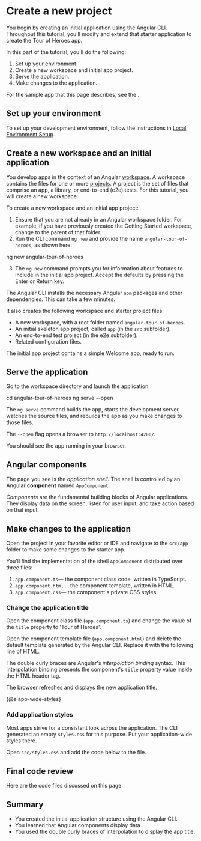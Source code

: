 # Create a new project

You begin by creating an initial application using the Angular CLI. Throughout this tutorial, you’ll modify and extend that starter application to create the Tour of Heroes app.

In this part of the tutorial, you'll do the following:

1. Set up your environment.
2. Create a new workspace and initial app project.
3. Serve the application.
4. Make changes to the application.

<div class="alert is-helpful">

  For the sample app that this page describes, see the <live-example></live-example>.

</div>

## Set up your environment

To set up your development environment, follow the instructions in [Local Environment Setup](guide/setup-local "Setting up for Local Development").


## Create a new workspace and an initial application

You develop apps in the context of an Angular [workspace](guide/glossary#workspace). A workspace contains the files for one or more [projects](guide/glossary#project). A project is the set of files that comprise an app, a library, or end-to-end (e2e) tests. For this tutorial, you will create a new workspace.

To create a new workspace and an initial app project:

  1. Ensure that you are not already in an Angular workspace folder. For example, if you have previously created the Getting Started workspace, change to the parent of that folder.
  2. Run the CLI command `ng new` and provide the name `angular-tour-of-heroes`, as shown here:

  <code-example language="sh" class="code-shell">
     ng new angular-tour-of-heroes
  </code-example>

  3. The `ng new` command prompts you for information about features to include in the initial app project. Accept the defaults by pressing the Enter or Return key.

The Angular CLI installs the necessary Angular `npm` packages and other dependencies. This can take a few minutes.

It also creates the following workspace and starter project files:

  * A new workspace, with a root folder named `angular-tour-of-heroes`.
  * An initial skeleton app project, called `app` (in the `src` subfolder).
  * An end-to-end test project (in the e2e subfolder).
  * Related configuration files.

The initial app project contains a simple Welcome app, ready to run.

## Serve the application

Go to the workspace directory and launch the application.

<code-example language="sh" class="code-shell">
  cd angular-tour-of-heroes
  ng serve --open
</code-example>

<div class="alert is-helpful">

The `ng serve` command builds the app, starts the development server,
watches the source files, and rebuilds the app as you make changes to those files.

The `--open` flag opens a browser to `http://localhost:4200/`.

</div>

You should see the app running in your browser.

## Angular components

The page you see is the _application shell_.
The shell is controlled by an Angular **component** named `AppComponent`.

_Components_ are the fundamental building blocks of Angular applications.
They display data on the screen, listen for user input, and take action based on that input.

## Make changes to the application

Open the project in your favorite editor or IDE and navigate to the `src/app` folder to make some changes to the starter app.

You'll find the implementation of the shell `AppComponent` distributed over three files:

1. `app.component.ts`&mdash; the component class code, written in TypeScript.
1. `app.component.html`&mdash; the component template, written in HTML.
1. `app.component.css`&mdash; the component's private CSS styles.

### Change the application title

Open the component class file (`app.component.ts`) and change the value of the `title` property to 'Tour of Heroes'.

<code-example path="toh-pt0/src/app/app.component.ts" region="set-title" header="app.component.ts (class title property)"></code-example>

Open the component template file (`app.component.html`) and
delete the default template generated by the Angular CLI.
Replace it with the following line of HTML.

<code-example path="toh-pt0/src/app/app.component.html"
  header="app.component.html (template)"></code-example>

The double curly braces are Angular's *interpolation binding* syntax.
This interpolation binding presents the component's `title` property value
inside the HTML header tag.

The browser refreshes and displays the new application title.

{@a app-wide-styles}

### Add application styles

Most apps strive for a consistent look across the application.
The CLI generated an empty `styles.css` for this purpose.
Put your application-wide styles there.

Open `src/styles.css` and add the code below to the file.

<code-example path="toh-pt0/src/styles.1.css" header="src/styles.css (excerpt)">
</code-example>

## Final code review

Here are the code files discussed on this page.

<code-tabs>

  <code-pane header="src/app/app.component.ts" path="toh-pt0/src/app/app.component.ts">
  </code-pane>

  <code-pane header="src/app/app.component.html" path="toh-pt0/src/app/app.component.html">
  </code-pane>

  <code-pane
    header="src/styles.css (excerpt)"
    path="toh-pt0/src/styles.1.css">
  </code-pane>
</code-tabs>

## Summary

* You created the initial application structure using the Angular CLI.
* You learned that Angular components display data.
* You used the double curly braces of interpolation to display the app title.
